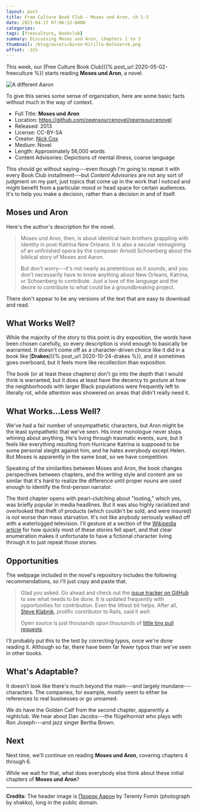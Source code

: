 ```yaml
---
layout: post
title: Free Culture Book Club — Moses und Aron, ch 1-3
date: 2021-04-17 07:06:12-0400
categories:
tags: [freeculture, bookclub]
summary: Discussing Moses und Aron, chapters 1 to 3
thumbnail: /blog/assets/Aaron-Kirillo-Belozersk.png
offset: -31%
---
```


This week, our [Free Culture Book Club]({% post_url 2020-05-02-freeculture %}) starts reading **Moses und Aron**, a novel.

![A different Aaron](/blog/assets/Aaron-Kirillo-Belozersk.png "A different Aron")

To give this series some sense of organization, here are some basic facts without much in the way of context.

 * Full Title:  **Moses und Aron**
 * Location:  <https://github.com/opensourcenovel/opensourcenovel>
 * Released:  2013
 * License:  CC-BY-SA
 * Creator:  [Nick Cox](http://nickcox.me/)
 * Medium:  Novel
 * Length:  Approximately 56,000 words
 * Content Advisories:  Depictions of mental illness, coarse language

This should go without saying---even though I'm going to repeat it with every Book Club installment---but *Content Advisories* are not any sort of judgment on my part, just topics that come up in the work that I noticed and might benefit from a particular mood or head space for certain audiences.  It's to help you make a decision, rather than a decision in and of itself.

## Moses und Aron

Here's the author's description for the novel.

 > Moses und Aron, then, is about identical twin brothers grappling with identity in post-Katrina New Orleans. It is also a secular reimagining of an unfinished opera by the composer Arnold Schoenberg about the biblical story of Moses and Aaron.
 >
 > But don't worry---it's not nearly as pretentious as it sounds, and you don't necessarily have to know anything about New Orleans, Katrina, or Schoenberg to contribute. Just a love of the language and the desire to contribute to what could be a groundbreaking project.

There don't appear to be any versions of the text that are easy to download and read.

## What Works Well?

While the majority of the story to this point is dry exposition, the words have been chosen carefully, so every description is vivid enough to basically be warranted.  It doesn't come off as a character-driven choice like it did in a book like [**Drakes**]({% post_url 2020-10-24-drakes %}), and it sometimes goes overboard, but it feels more like recollection than exposition.

The book (or at least these chapters) don't go into the depth that I would think is warranted, but it does at least have the decency to *gesture* at how the neighborhoods with larger Black populations were frequently left to literally rot, while attention was showered on areas that didn't really need it.

## What Works...Less Well?

We've had a fair number of unsympathetic characters, but Aron might be the least sympathetic that we've seen.  His inner monologue never stops whining about anything.  He's living through traumatic events, sure, but it feels like everything resulting from Hurricane Katrina is supposed to be some personal sleight against him, and he hates everybody except Helen.  But Moses is apparently in the same boat, so we have competition.

Speaking of the similarities between Moses and Aron, the book changes perspectives between chapters, and the writing style and content are so similar that it's hard to realize the difference until proper nouns are used enough to identify the first-person narrator.

The third chapter opens with pearl-clutching about "looting," which yes, was briefly popular in media headlines.  But it was also highly racialized and overlooked that theft of products (which couldn't be sold, and were insured) is *not* worse than mass starvation.  It's not like anybody seriously walked off with a waterlogged television.  I'll gesture at a section of the [Wikipedia article](https://en.wikipedia.org/wiki/Effects_of_Hurricane_Katrina_in_New_Orleans#Civil_disturbances) for how quickly most of these stories fell apart, and that clear enumeration makes it unfortunate to have a fictional character living through it to just repeat those stories.

## Opportunities

The webpage included in the novel's repository includes the following recommendations, so I'll just copy and paste that.

 >  Glad you asked. Go ahead and check out the [issue tracker on GitHub](https://github.com/opensourcenovel/opensourcenovel/issues) to see what needs to be done. It is updated frequently with opportunities for contribution. Even the littlest bit helps. After all, [Steve Klabnik](http://twitter.com/steveklabnik), prolific contributor to Rails, said it well:
 >
 > Open source is just thousands upon thousands of [little tiny pull requests](https://twitter.com/steveklabnik/status/294259287759413249).

I'll probably put this to the test by correcting typos, once we're done reading it.  Although so far, there have been far fewer typos than we've seen in other books.

## What's Adaptable?

It doesn't look like there's much beyond the main---and largely mundane---characters.  The companies, for example, mostly seem to either be references to real businesses or go unnamed.

We do have the Golden Calf from the second chapter, apparently a nightclub.  We hear about Dan Jacobs---the flügelhornist who plays with Ron Joseph---and jazz singer Bertha Brown.

## Next

Next time, we'll continue on reading **Moses und Aron**, covering chapters 4 through 6.

While we wait for that, what does everybody else think about these initial chapters of **Moses und Aron**?

* * *

**Credits**:  The header image is [Пророк Аарон](https://commons.wikimedia.org/wiki/File:Aaron_(Kirillo-Belozersk).jpg) by Terenty Fomin (photograph by shakko), long in the public domain.

